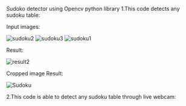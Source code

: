 Sudoko detector using Opencv python library 
1.This code detects any sudoku table:


Input images:



![sudoku2](https://user-images.githubusercontent.com/88210093/147385588-b439f03b-7a63-444b-aa26-b6988badf1a4.jpg)
![sudoku3](https://user-images.githubusercontent.com/88210093/147385590-acf388a6-ff93-464a-91d3-659faae893db.png)
![sudoku1](https://user-images.githubusercontent.com/88210093/147385585-bd556d17-847a-4474-b1a1-801160d7d4e4.jpg)



Result:



![result2](https://user-images.githubusercontent.com/88210093/147385650-27b1086f-9e7f-4957-9416-4369d5cc52ac.jpg)


Cropped image Result:


![Sudoku](https://user-images.githubusercontent.com/88210093/147385659-d21d8501-28bc-4927-8dca-62abe684b8a3.jpg)



2.This code is able to detect any sudoku table through live webcam:


